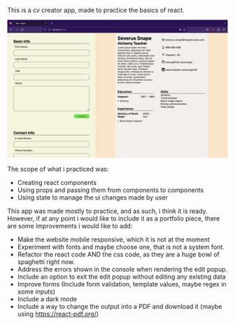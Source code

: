 This is a cv creator app, made to practice the basics of react. 


![App screenshot](src/assets/app-screenshot.png)


The scope of what i practiced was:
- Creating react components
- Using props and passing them from components to components
- Using state to manage the ui changes made by user

This app was made mostly to practice, and as such, i think it is ready. However, if at any point i would like to include it as a portfolio piece, there are some improvements i would like to add: 
- Make the website mobile responsive, which it is not at the moment
- Experiment with fonts and maybe choose one, that is not a system font. 
- Refactor the react code AND the css code, as they are a huge bowl of spaghetti right now. 
- Address the errors shown in the console when rendering the edit popup.
- Include an option to exit the edit popup without editing any existing data
- Improve forms (Include form validation, template values, maybe regex in some inputs)
- Include a dark mode
- Include a way to change the output into a PDF and download it (maybe using https://react-pdf.org/)

